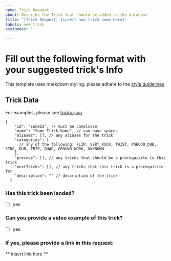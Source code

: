 ```yaml
---
name: Trick Request
about: Describe the Trick that should be added to the database
title: "[Trick Request] {insert new trick name here}"
labels: new trick
assignees: ''

---
```


# Fill out the following format with your suggested trick's Info

This template uses markdown styling; please adhere to the [style guidelines](https://docs.github.com/en/get-started/writing-on-github/getting-started-with-writing-and-formatting-on-github/basic-writing-and-formatting-syntax)

## Trick Data
For examples, please see [tricks.json](https://github.com/TrickingApi/trickingapi/blob/main/data/tricks.json)

```
{
    "id": "someId", // must be camelcase
    "name": "Some Trick Name", // can have spaces
    "aliases": [], // any aliases for the trick
    "categories": [
      // any of the following: FLIP, VERT_KICK, TWIST, PSEUDO_DUB, SING, DUB, TRIP, QUAD, GROUND_WORK, UNKNOWN
    ],
    "prereqs": [], // any tricks that should be a prerequisite to this trick
    "nextTricks": [], // any tricks that this trick is a prerequisite for
    "description": "" // description of the trick
  }
```

### Has this trick been landed?
- [ ] yes

### Can you provide a video example of this trick?
- [ ] yes

### If yes, please provide a link in this request:
** insert link here **
